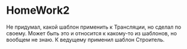 # HomeWork2

Не придумал, какой шаблон применить к Трансляции, но сделал по своему. Может быть это и относится к какому-то из шаблонов, но вообщем не знаю.
К ведущему применил шаблон Строитель.
